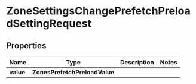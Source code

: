 

# ZoneSettingsChangePrefetchPreloadSettingRequest


## Properties

| Name | Type | Description | Notes |
|------------ | ------------- | ------------- | -------------|
|**value** | **ZonesPrefetchPreloadValue** |  |  |



